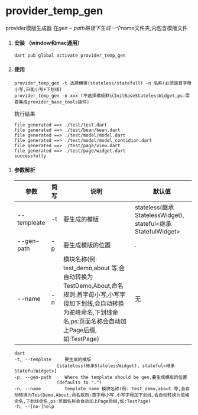 <!--
 * @Author: cheng
 * @Version: 1.0
 * @Date: 2023-04-25 13:04:14
 * @LastEditors: cheng
 * @LastEditTime: 2023-07-12 11:25:26
 * @FilePath: \provider_temp_gen\README.md
 * @ObjectDescription: 使用说明  window mac通用
-->
# provider_temp_gen

provider模版生成器
在$gen-path路径下生成一个$name文件夹,内包含模版文件

1. #### 安装    （window和mac通用）
    ```
    dart pub global activate provider_temp_gen
    ```
2. #### 使用
    ```
    provider_temp_gen -t 选择模板(stateless/statefull) -n 名称(必须是首字母小写,只能小写+下划线) 
    provider_temp_gen -n xxx (不选择模板默认InitBaseStatelessWidget,ps:需要集成provider_base_tools插件)
    ``` 

    执行结果
    ```
    file generated ==> ./test/test.dart
    file generated ==> ./test/bean/bean.dart
    file generated ==> ./test/model/model.dart
    file generated ==> ./test/model/model_contidion.dart
    file generated ==> ./test/page/view.dart
    file generated ==> ./test/page/widget.dart
    successfully
    ```
3. #### 参数解析  
    | 参数 | 简写 | 说明 | 默认值 |
    | - | - | - | - |
    | --templeate | -t | 要生成的模版 | stateless(继承StatelessWidget), stateful<继承StatefulWidget> |
    | --gen-path | -p | 要生成模版的位置 | . |
    | --name | -n | 模块名称(例: test_demo,about 等,会自动转换为TestDemo,About,命名规则:首字母小写,小写字母加下划线,会自动转换为驼峰命名,下划线命名,ps:页面名称会自动加上Page后缀,如:TestPage) | 无 |
    
    ```
    dart
    -t, --template     要生成的模版
                    [stateless(继承StatelessWidget), stateful<继承StatefulWidget>]
    -p, --gen-path     Where the template should be gen,要生成模版的位置
                    (defaults to ".")
    -n, --name         template name 模块名称(例: test_demo,about 等,会自动转换为TestDemo,About,命名规则:首字母小写,小写字母加下划线,会自动转换为驼峰命名,下划线命名,ps:页面名称会自动加上Page后缀,如:TestPage)
    -h, --[no-]help

    ```